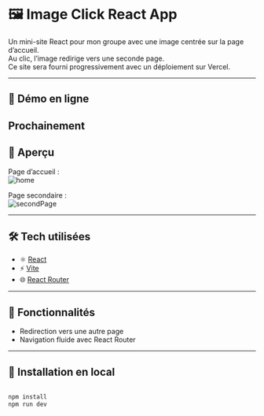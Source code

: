 # 🖼️ Image Click React App

Un mini-site React pour mon groupe avec une image centrée sur la page d’accueil.  
Au clic, l’image redirige vers une seconde page.  
Ce site sera fourni progressivement avec un déploiement sur Vercel.

---

## 🚀 Démo en ligne

Prochainement
---

## 📸 Aperçu

Page d’accueil :  
![home]()

Page secondaire :  
![secondPage]()

---

## 🛠️ Tech utilisées

- ⚛️ [React](https://react.dev/)
- ⚡ [Vite](https://vitejs.dev/)
- 🌐 [React Router](https://reactrouter.com/)


---

## 🚧 Fonctionnalités

- Redirection vers une autre page
- Navigation fluide avec React Router

---

## 📁 Installation en local

```bash

npm install
npm run dev
